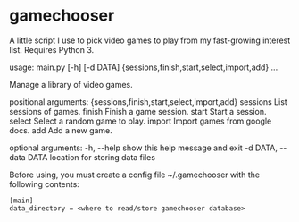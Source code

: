 gamechooser
===========

A little script I use to pick video games to play from my fast-growing interest list. Requires Python 3.

usage: main.py [-h] [-d DATA] {sessions,finish,start,select,import,add} ...

Manage a library of video games.

positional arguments:
  {sessions,finish,start,select,import,add}
    sessions            List sessions of games.
    finish              Finish a game session.
    start               Start a session.
    select              Select a random game to play.
    import              Import games from google docs.
    add                 Add a new game.

optional arguments:
  -h, --help            show this help message and exit
  -d DATA, --data DATA  location for storing data files

Before using, you must create a config file ~/.gamechooser with the following contents:

    [main]
    data_directory = <where to read/store gamechooser database>

